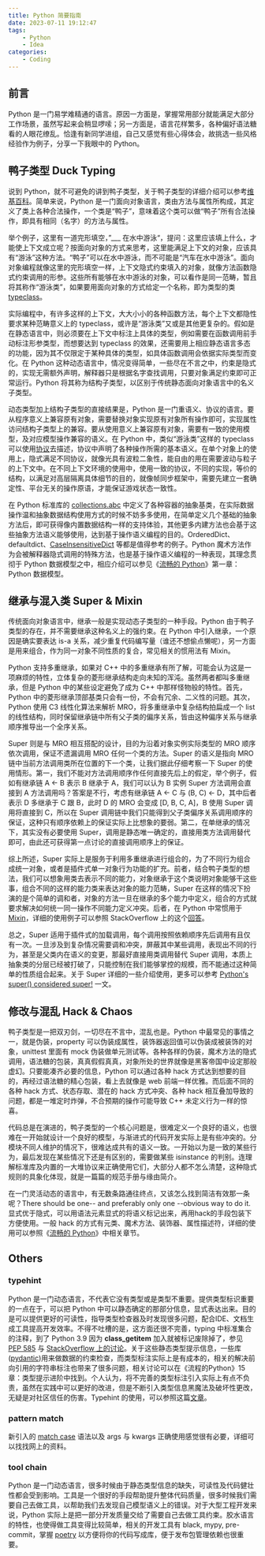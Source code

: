 ```yaml
---
title: Python 简要指南
date: 2023-07-11 19:12:47
tags:
	- Python
	- Idea
categories:
	- Coding
---
```


## 前言
Python 是一门易学难精通的语言。原因一方面是，掌握常用部分就能满足大部分工作场景，虽然写起来会稍显啰嗦；另一方面是，语言花样繁多，各种偏好语法糖看的人眼花缭乱。恰逢有新同学进组，自己又感觉有些心得体会，故挑选一些风格经验作为例子，分享一下我眼中的 Python。

## 鸭子类型 Duck Typing
说到 Python，就不可避免的讲到鸭子类型，关于鸭子类型的详细介绍可以参考[维基百科](https://zh.wikipedia.org/wiki/%E9%B8%AD%E5%AD%90%E7%B1%BB%E5%9E%8B)。简单来说，Python 是一门面向对象语言，类由方法与属性所构成，其定义了类上各种合法操作，一个类是“鸭子”，意味着这个类可以做“鸭子”所有合法操作，即具有相同（名字）的方法与属性。

举个例子，这里有一道完形填空，”___ 在水中游泳“，提问：这里应该填上什么，才能使上下文成立呢？按面向对象的方式来思考，这里能满足上下文的对象，应该具有“游泳”这种方法。“鸭子”可以在水中游泳，而不可能是“汽车在水中游泳”。面向对象编程就像这里的完形填空一样，上下文隐式约束填入的对象，就像方法函数隐式约束调用的形参。这些所有能够在水中游泳的对象，可以看作是同一范畴，暂且将其称作“游泳类”，如果要用面向对象的方式给定一个名称，即为类型的类 [typeclass](https://zh.wikipedia.org/wiki/%E7%B1%BB%E5%9E%8B%E7%B1%BB)。

实际编程中，有许多这样的上下文，大大小小的各种函数方法，每个上下文都隐性要求某种范畴意义上的 typeclass，或许是“游泳类”又或是其他更复杂的。假如是在静态语言中，则必须要在上下文中标注上具体的类型，例如需要在函数调用前手动标注形参类型，而想要达到 typeclass 的效果，还需要用上相应静态语言多态的功能，因为其不仅限定于某种具体的类型，如具体函数调用会依据实际类型而变化。在 Python 这种动态语言中，情况变得简单，一些尽在不言之中，约束是隐式的，实现无需额外声明，解释器只是根据名字查找调用，只要对象满足约束即可正常运行。Python 将其称为结构子类型，以区别于传统静态面向对象语言中的名义子类型。

动态类型加上结构子类型的直接结果是，Python 是一门重语义、协议的语言。要从程序意义上兼容原有对象，需要替换对象实现原有对象所有操作即可，实现属性访问结构子类型上的兼容。要从使用意义上兼容原有对象，需要有一致的使用模型，及对应模型操作兼容的语义。在 Python 中，类似“游泳类”这样的 typeclass 可以使用[协议](https://docs.python.org/zh-cn/3/library/typing.html#typing.Protocol)去描述，协议中声明了各种操作所需的基本语义。在单个对象上的使用上，隐式满足不同协议，就像光具有波粒二象性，能自由的用在需要波动与粒子的上下文中。在不同上下文环境的使用中，使用一致的协议，不同的实现，等价的结构，以满足对高层隔离具体细节的目的，就像帧同步框架中，需要先建立一套确定性、平台无关的操作原语，才能保证游戏状态一致性。

在 Python 标准库的 [collections.abc](https://docs.python.org/zh-cn/3/library/collections.abc.html) 中定义了各种容器的抽象基类，在实际数据操作温和抽象数据结构使用方式的时候不妨多多使用，在简单定义几个基础的抽象方法后，即可获得像内置数据结构一样的支持体验，其他更多内建方法也会基于这些抽象方法语义能够使用，达到基于操作语义编程的目的。OrderedDict、defaultdict、[CaseInsensitiveDict](https://github.com/scrapy/scrapy/blob/b6196309cb654e6662197e19de36a9d18a83f12f/scrapy/utils/datatypes.py#L86) 等都是值得参考的例子。Python 魔术方法作为会被解释器隐式调用的特殊方法，也是基于操作语义编程的一种表现，其理念贯彻于 Python 数据模型之中，相应介绍可以参见《[流畅的 Python](https://www.ituring.com.cn/book/2893)》第一章：Python 数据模型。

## 继承与混入类 Super & Mixin
传统面向对象语言中，继承一般是实现动态子类型的一种手段。Python 由于鸭子类型的存在，并不需要继承这种名义上的强约束。在 Python 中引入继承，一个原因是确实要表达 is-a 关系，减少重复代码编写量（谁还不想偷点懒呢），另一方面是用来组合，作为同一对象不同性质的复合，常见相关的惯用法有 Mixin。

Python 支持多重继承，如果对 C++ 中的多重继承有所了解，可能会认为这是一项麻烦的特性，立体复杂的菱形继承结构走向未知的浑沌。虽然两者都叫多重继承，但是 Python 中的某些设定避免了成为 C++ 中那样怪物般的特性。首先，Python 中的菱形继承顶部基类只会有一份，不会有冗余、二义性的问题。其次，Python 使用 C3 线性化算法来解析 MRO，将多重继承中复杂结构拍扁成一个 list 的线性结构，同时保留继承链中所有父子类的偏序关系，皆由这种偏序关系与继承顺序推导出一个全序关系。

Super 则是与 MRO 相互搭配的设计，目的为沿着对象实例实际类型的 MRO 顺序依次调用，保证不遗漏调用 MRO 任何一个类的方法。Super 的语义是指向 MRO 链中当前方法调用类所在位置的下一个类，让我们据此仔细考察一下 Super 的使用情形。第一，我们不能对方法调用顺序作任何直接先后上的假定，举个例子，假如有继承链 A <- B 表示 B 继承于 A，我们可以认为 B 实例 Super 方法调用会直接到 A 方法调用吗？答案是不行，考虑有继承链 A <- C 与 (B, C) <- D，其中后者表示 D 多继承于 C 跟 B，此时 D 的 MRO 会变成 [D, B, C, A]，B 使用 Super 调用将直接到 C，所以在 Super 调用链中我们只能得到父子类偏序关系调用顺序的保证，这种只有顺序依赖上的保证实际上比想象的要弱。第二，在单继承的情况下，其实没有必要使用 Super，调用是静态唯一确定的，直接用类方法调用替代即可，由此还可获得第一点讨论的直接调用顺序上的保证。

综上所述，Super 实际上是服务于利用多重继承进行组合的，为了不同行为组合成统一对象，或者是插件式单一对象行为功能的扩充。前者，结合鸭子类型的想法，我们可以想象用类去表示不同的能力，对象继承于这个类说明对象能够干这些事，组合不同的这样的能力类来表达对象的能力范畴，Super 在这样的情况下扮演的是个简单的调和者，对象的方法一旦在继承的多个能力中定义，组合的方式就要求解决如何统一同一操作不同能力定义冲突。后者，在 Python 中常惯用于 [Mixin](https://zh.wikipedia.org/wiki/Mixin)，详细的使用例子可以参照 StackOverflow 上的这个[回答](https://stackoverflow.com/a/20022860/11418403)。

总之，Super 适用于插件式的加载调用，每个调用按照依赖顺序先后调用有且仅有一次。一旦涉及到复杂情况需要调和冲突，屏蔽其中某些调用，表现出不同的行为，甚至是父类内在语义的变更，那最好直接用类调用替代 Super 调用，本质上抽象类的分层已经被打破了，只能控制在我们能够掌控的规模，而不能通过这种简单的性质组合起来。关于 Super 详细的一些介绍使用，更多可以参考 [Python's super() considered super!](https://rhettinger.wordpress.com/2011/05/26/super-considered-super/) 一文。

## 修改与混乱 Hack & Chaos
鸭子类型是一把双刃剑，一切尽在不言中，混乱也是。Python 中最常见的事情之一，就是伪装，property 可以伪装成属性，装饰器返回值可以伪装成被装饰的对象，unittest 里面有 mock 伪装做单元测试等。各种各样的伪装，魔术方法的隐式调用，语法糖的包装，真真假假真真，对象所处的世界就像是黑客帝国中设定那般虚幻。只要能凑齐必要的信息，Python 可以通过各种 hack 方式达到想要的目的，再经过语法糖的精心包装，看上去就像是 web 前端一样优雅。而后面不同的各种 hack 方式、状态存取、潜在的 hack 方式冲突、各种 hack 相互叠加导致的问题，都是一堆定时炸弹，不合预期的操作可能导致 C++ 未定义行为一样的惊喜。

代码总是在演进的，鸭子类型的一个核心问题是，很难定义一个良好的语义，也很难在一开始就设计一个良好的模型，与渐进式的代码开发实际上是有些冲突的。分模块不同人维护的情况下，很难达成共有的语义一致。一开始以为是一致的某些行为，最后发现在某些情况下还是有区别的，需要做某些 isinstance 的判别。连理解标准库及内置的一大堆协议来正确使用它们，大部分人都不怎么清楚，这种隐式规则的具象化体现，就是一篇篇的规范手册与缘由简介。

在一门灵活动态的语言中，有无数条路通往终点，又该怎么找到简洁有效那一条呢？There should be one-- and preferably only one --obvious way to do it.显式优于隐式，可以用语法元素显式的将语义标记出来，再用hack的手段包装下方便使用。一般 hack 的方式有元类、魔术方法、装饰器、属性描述符，详细的使用可以参照《[流畅的 Python](https://book.douban.com/subject/36342440/)》中相关章节。

## Others
### typehint
Python 是一门动态语言，不代表它没有类型或是类型不重要。提供类型标识重要的一点在于，可以把 Python 中可以静态确定的那部分信息，显式表达出来。目的是可以提供更好的可读性，指导类型检查器及时发现很多问题，配合IDE、文档生成工具提高开发效率。不得不吐槽的是，这方面还很不完善，typing 中标准集合的注释，到了 Python 3.9 因为 __class_getitem__ 加入就被标记废除掉了，参见 [PEP 585](https://github.com/icexmoon/PEP-CN/blob/main/peps/PEP%20585%20--%20Type%20Hinting%20Generics%20In%20Standard%20Collections.md) 与 [StackOverflow 上的讨论](https://stackoverflow.com/questions/62871524/is-pep-585-unusable-at-runtime-under-python-3-7-and-3-8)。关于这些静态类型提示信息，一些库([pydantic](https://github.com/pydantic/pydantic))用来做数据的约束检查，而类型标注实际上是有成本的，相关的解决前向引用的字符串标注也带来了很多问题，相关讨论可以在《流程的Python》15 章：类型提示进阶中找到。个人认为，将不完善的类型标注引入实际上有点不负责，虽然在实践中可以更好的改进，但是不断引入类型信息黑魔法及破坏性更改，无疑是对社区信任的伤害。Typehint 的使用，可以参照这篇[文章](https://zhuanlan.zhihu.com/p/464979921)。

### pattern match
新引入的 [match case](https://www.dongwm.com/post/match-case/) 语法以及 args 与 kwargs 正确使用感觉很有必要，详细可以找找网上的资料。

### tool chain
Python 是一门动态语言，很多时候由于静态类型信息的缺失，可读性及代码健壮性都会受到影响。工具是一个很好的手段帮助提升整体代码质量，很多时候我们需要自己去做工具，以帮助我们去发现自己模型语义上的错误。对于大型工程开发来说，Python 实际上是把一部分开发质量交给了需要自己去做工具约束。胶水语言的特性，也使得做工具变得比较简单，相关的开发工具有 black, mypy, pre-commit，掌握 [poetry](https://python-poetry.org/) 以方便将你的代码写成库，便于发布包管理依赖也很重要。